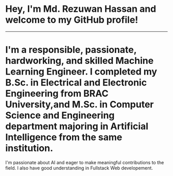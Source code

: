 # Hey, I'm Md. Rezuwan Hassan and welcome to my GitHub profile!

---

# I'm a responsible, passionate, hardworking, and skilled Machine Learning Engineer. I completed my B.Sc. in Electrical and Electronic Engineering from BRAC University,and M.Sc. in Computer Science and Engineering department majoring in Artificial Intelligence from the same institution.

I'm passionate about AI and eager to make meaningful contributions to the field. I also have good understanding in Fullstack Web developement.

<!--
**RezuwanHassan262/RezuwanHassan262** is a ✨ _special_ ✨ repository because its `README.md` (this file) appears on your GitHub profile.

Here are some ideas to get you started:

- 🔭 I’m currently working on ...
- 🌱 I’m currently learning ...
- 👯 I’m looking to collaborate on ...
- 🤔 I’m looking for help with ...
- 💬 Ask me about ...
- 📫 How to reach me: ...
- 😄 Pronouns: ...
- ⚡ Fun fact: ...
-->
